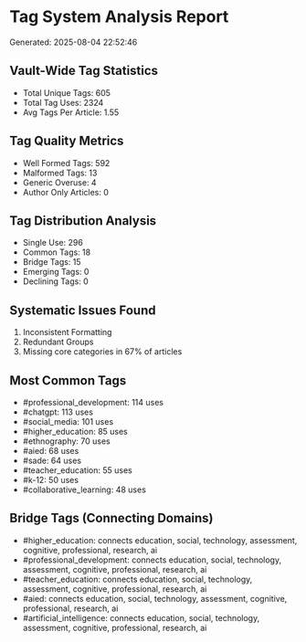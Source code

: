 # Tag System Analysis Report
Generated: 2025-08-04 22:52:46

## Vault-Wide Tag Statistics
- Total Unique Tags: 605
- Total Tag Uses: 2324
- Avg Tags Per Article: 1.55

## Tag Quality Metrics
- Well Formed Tags: 592
- Malformed Tags: 13
- Generic Overuse: 4
- Author Only Articles: 0

## Tag Distribution Analysis
- Single Use: 296
- Common Tags: 18
- Bridge Tags: 15
- Emerging Tags: 0
- Declining Tags: 0

## Systematic Issues Found
1. Inconsistent Formatting
2. Redundant Groups
3. Missing core categories in 67% of articles

## Most Common Tags
- #professional_development: 114 uses
- #chatgpt: 113 uses
- #social_media: 101 uses
- #higher_education: 85 uses
- #ethnography: 70 uses
- #aied: 68 uses
- #sade: 64 uses
- #teacher_education: 55 uses
- #k-12: 50 uses
- #collaborative_learning: 48 uses

## Bridge Tags (Connecting Domains)
- #higher_education: connects education, social, technology, assessment, cognitive, professional, research, ai
- #professional_development: connects education, social, technology, assessment, cognitive, professional, research, ai
- #teacher_education: connects education, social, technology, assessment, cognitive, professional, research, ai
- #aied: connects education, social, technology, assessment, cognitive, professional, research, ai
- #artificial_intelligence: connects education, social, technology, assessment, cognitive, professional, research, ai
